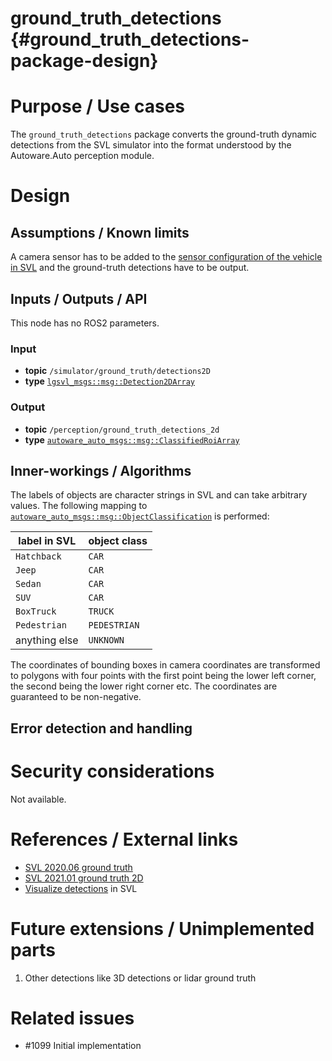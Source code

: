 ground_truth_detections {#ground_truth_detections-package-design}
===========


# Purpose / Use cases
<!-- Required -->
<!-- Things to consider:
    - Why did we implement this feature? -->

The `ground_truth_detections` package converts the ground-truth dynamic
detections from the SVL simulator into the format understood by the
Autoware.Auto perception module.

# Design
<!-- Required -->
<!-- Things to consider:
    - How does it work? -->


## Assumptions / Known limits
<!-- Required -->

A camera sensor has to be added to the [sensor configuration of the vehicle in
SVL](https://autowarefoundation.gitlab.io/autoware.auto/AutowareAuto/lgsvl.html#lgsvl-configuring-vehicle)
and the ground-truth detections have to be output.

## Inputs / Outputs / API
<!-- Required -->
<!-- Things to consider:
    - How do you use the package / API? -->
This node has no ROS2 parameters.

### Input

- **topic** `/simulator/ground_truth/detections2D`
- **type**  [`lgsvl_msgs::msg::Detection2DArray`](https://github.com/lgsvl/lgsvl_msgs/blob/master/msg/Detection2DArray.msg)

### Output

- **topic** `/perception/ground_truth_detections_2d`
- **type**  [`autoware_auto_msgs::msg::ClassifiedRoiArray`](https://gitlab.com/autowarefoundation/autoware.auto/autoware_auto_msgs/-/blob/master/autoware_auto_msgs/msg/ClassifiedRoiArray.idl)

## Inner-workings / Algorithms
<!-- If applicable -->

The labels of objects are character strings in SVL and can take arbitrary values. The following mapping to [`autoware_auto_msgs::msg::ObjectClassification`](https://gitlab.com/autowarefoundation/autoware.auto/autoware_auto_msgs/-/blob/master/autoware_auto_msgs/msg/ObjectClassification.idl) is performed:

| label in SVL  | object class |
|---------------|--------------|
| `Hatchback`   | `CAR`        |
| `Jeep`        | `CAR`        |
| `Sedan`       | `CAR`        |
| `SUV`         | `CAR`        |
| `BoxTruck`    | `TRUCK`      |
| `Pedestrian`  | `PEDESTRIAN` |
| anything else | `UNKNOWN`    |

The coordinates of bounding boxes in camera coordinates are transformed to polygons with four points with the first point being the lower left corner, the second being the lower right corner etc. The coordinates are guaranteed to be non-negative.

## Error detection and handling
<!-- Required -->


# Security considerations
<!-- Required -->
<!-- Things to consider:
- Spoofing (How do you check for and handle fake input?)
- Tampering (How do you check for and handle tampered input?)
- Repudiation (How are you affected by the actions of external actors?).
- Information Disclosure (Can data leak?).
- Denial of Service (How do you handle spamming?).
- Elevation of Privilege (Do you need to change permission levels during execution?) -->

Not available.

# References / External links
<!-- Optional -->

- [SVL 2020.06 ground truth](https://www.svlsimulator.com/docs/archive/2020.06/perception-ground-truth/#subscribe-to-ground-truth-messages-from-simulator)
- [SVL 2021.01 ground truth 2D](https://www.svlsimulator.com/docs/user-interface/sensor-visualizers/#2d-ground-truth)
- [Visualize detections](https://www.svlsimulator.com/docs/archive/2020.06/perception-ground-truth/#view-estimated-detections-in-simulator) in SVL

# Future extensions / Unimplemented parts
<!-- Optional -->

1. Other detections like 3D detections or lidar ground truth

# Related issues
<!-- Required -->

- #1099 Initial implementation
